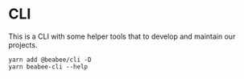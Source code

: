 # CLI

This is a CLI with some helper tools that to develop and maintain our projects.

```
yarn add @beabee/cli -D
yarn beabee-cli --help
```

